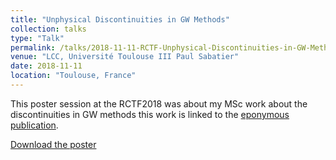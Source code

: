 ```yaml
---
title: "Unphysical Discontinuities in GW Methods"
collection: talks
type: "Talk"
permalink: /talks/2018-11-11-RCTF-Unphysical-Discontinuities-in-GW-Methods
venue: "LCC, Université Toulouse III Paul Sabatier"
date: 2018-11-11
location: "Toulouse, France"
---
```


This poster session at the RCTF2018 was about my MSc work about the discontinuities in GW methods this work is linked to the [eponymous publication](http://mveril.github.io/files/2018-09-13-Unphysical-Discontinuities-in-GW-Methods.pdf).

[Download the poster](http://mveril.github.io/files/2018-11-11-RCTF-Unphysical-Discontinuities-in-GW-Methods.pdf)

